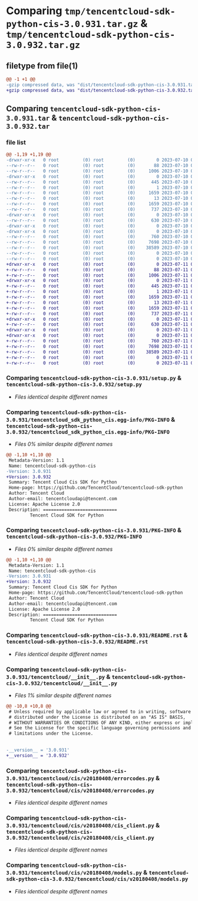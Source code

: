# Comparing `tmp/tencentcloud-sdk-python-cis-3.0.931.tar.gz` & `tmp/tencentcloud-sdk-python-cis-3.0.932.tar.gz`

## filetype from file(1)

```diff
@@ -1 +1 @@
-gzip compressed data, was "dist/tencentcloud-sdk-python-cis-3.0.931.tar", last modified: Mon Jul 10 00:33:41 2023, max compression
+gzip compressed data, was "dist/tencentcloud-sdk-python-cis-3.0.932.tar", last modified: Tue Jul 11 00:34:04 2023, max compression
```

## Comparing `tencentcloud-sdk-python-cis-3.0.931.tar` & `tencentcloud-sdk-python-cis-3.0.932.tar`

### file list

```diff
@@ -1,19 +1,19 @@
-drwxr-xr-x   0 root         (0) root         (0)        0 2023-07-10 00:33:41.000000 tencentcloud-sdk-python-cis-3.0.931/
--rw-r--r--   0 root         (0) root         (0)       88 2023-07-10 00:33:41.000000 tencentcloud-sdk-python-cis-3.0.931/setup.cfg
--rw-r--r--   0 root         (0) root         (0)     1006 2023-07-10 00:33:41.000000 tencentcloud-sdk-python-cis-3.0.931/setup.py
-drwxr-xr-x   0 root         (0) root         (0)        0 2023-07-10 00:33:41.000000 tencentcloud-sdk-python-cis-3.0.931/tencentcloud_sdk_python_cis.egg-info/
--rw-r--r--   0 root         (0) root         (0)      445 2023-07-10 00:33:41.000000 tencentcloud-sdk-python-cis-3.0.931/tencentcloud_sdk_python_cis.egg-info/SOURCES.txt
--rw-r--r--   0 root         (0) root         (0)        1 2023-07-10 00:33:41.000000 tencentcloud-sdk-python-cis-3.0.931/tencentcloud_sdk_python_cis.egg-info/dependency_links.txt
--rw-r--r--   0 root         (0) root         (0)     1659 2023-07-10 00:33:41.000000 tencentcloud-sdk-python-cis-3.0.931/tencentcloud_sdk_python_cis.egg-info/PKG-INFO
--rw-r--r--   0 root         (0) root         (0)       13 2023-07-10 00:33:41.000000 tencentcloud-sdk-python-cis-3.0.931/tencentcloud_sdk_python_cis.egg-info/top_level.txt
--rw-r--r--   0 root         (0) root         (0)     1659 2023-07-10 00:33:41.000000 tencentcloud-sdk-python-cis-3.0.931/PKG-INFO
--rw-r--r--   0 root         (0) root         (0)      737 2023-07-10 00:33:41.000000 tencentcloud-sdk-python-cis-3.0.931/README.rst
-drwxr-xr-x   0 root         (0) root         (0)        0 2023-07-10 00:33:41.000000 tencentcloud-sdk-python-cis-3.0.931/tencentcloud/
--rw-r--r--   0 root         (0) root         (0)      630 2023-07-10 00:33:41.000000 tencentcloud-sdk-python-cis-3.0.931/tencentcloud/__init__.py
-drwxr-xr-x   0 root         (0) root         (0)        0 2023-07-10 00:33:41.000000 tencentcloud-sdk-python-cis-3.0.931/tencentcloud/cis/
-drwxr-xr-x   0 root         (0) root         (0)        0 2023-07-10 00:33:41.000000 tencentcloud-sdk-python-cis-3.0.931/tencentcloud/cis/v20180408/
--rw-r--r--   0 root         (0) root         (0)      760 2023-07-10 00:33:41.000000 tencentcloud-sdk-python-cis-3.0.931/tencentcloud/cis/v20180408/errorcodes.py
--rw-r--r--   0 root         (0) root         (0)     7698 2023-07-10 00:33:41.000000 tencentcloud-sdk-python-cis-3.0.931/tencentcloud/cis/v20180408/cis_client.py
--rw-r--r--   0 root         (0) root         (0)    38589 2023-07-10 00:33:41.000000 tencentcloud-sdk-python-cis-3.0.931/tencentcloud/cis/v20180408/models.py
--rw-r--r--   0 root         (0) root         (0)        0 2023-07-10 00:33:41.000000 tencentcloud-sdk-python-cis-3.0.931/tencentcloud/cis/v20180408/__init__.py
--rw-r--r--   0 root         (0) root         (0)        0 2023-07-10 00:33:41.000000 tencentcloud-sdk-python-cis-3.0.931/tencentcloud/cis/__init__.py
+drwxr-xr-x   0 root         (0) root         (0)        0 2023-07-11 00:34:04.000000 tencentcloud-sdk-python-cis-3.0.932/
+-rw-r--r--   0 root         (0) root         (0)       88 2023-07-11 00:34:04.000000 tencentcloud-sdk-python-cis-3.0.932/setup.cfg
+-rw-r--r--   0 root         (0) root         (0)     1006 2023-07-11 00:34:04.000000 tencentcloud-sdk-python-cis-3.0.932/setup.py
+drwxr-xr-x   0 root         (0) root         (0)        0 2023-07-11 00:34:04.000000 tencentcloud-sdk-python-cis-3.0.932/tencentcloud_sdk_python_cis.egg-info/
+-rw-r--r--   0 root         (0) root         (0)      445 2023-07-11 00:34:04.000000 tencentcloud-sdk-python-cis-3.0.932/tencentcloud_sdk_python_cis.egg-info/SOURCES.txt
+-rw-r--r--   0 root         (0) root         (0)        1 2023-07-11 00:34:04.000000 tencentcloud-sdk-python-cis-3.0.932/tencentcloud_sdk_python_cis.egg-info/dependency_links.txt
+-rw-r--r--   0 root         (0) root         (0)     1659 2023-07-11 00:34:04.000000 tencentcloud-sdk-python-cis-3.0.932/tencentcloud_sdk_python_cis.egg-info/PKG-INFO
+-rw-r--r--   0 root         (0) root         (0)       13 2023-07-11 00:34:04.000000 tencentcloud-sdk-python-cis-3.0.932/tencentcloud_sdk_python_cis.egg-info/top_level.txt
+-rw-r--r--   0 root         (0) root         (0)     1659 2023-07-11 00:34:04.000000 tencentcloud-sdk-python-cis-3.0.932/PKG-INFO
+-rw-r--r--   0 root         (0) root         (0)      737 2023-07-11 00:34:04.000000 tencentcloud-sdk-python-cis-3.0.932/README.rst
+drwxr-xr-x   0 root         (0) root         (0)        0 2023-07-11 00:34:04.000000 tencentcloud-sdk-python-cis-3.0.932/tencentcloud/
+-rw-r--r--   0 root         (0) root         (0)      630 2023-07-11 00:34:04.000000 tencentcloud-sdk-python-cis-3.0.932/tencentcloud/__init__.py
+drwxr-xr-x   0 root         (0) root         (0)        0 2023-07-11 00:34:04.000000 tencentcloud-sdk-python-cis-3.0.932/tencentcloud/cis/
+drwxr-xr-x   0 root         (0) root         (0)        0 2023-07-11 00:34:04.000000 tencentcloud-sdk-python-cis-3.0.932/tencentcloud/cis/v20180408/
+-rw-r--r--   0 root         (0) root         (0)      760 2023-07-11 00:34:04.000000 tencentcloud-sdk-python-cis-3.0.932/tencentcloud/cis/v20180408/errorcodes.py
+-rw-r--r--   0 root         (0) root         (0)     7698 2023-07-11 00:34:04.000000 tencentcloud-sdk-python-cis-3.0.932/tencentcloud/cis/v20180408/cis_client.py
+-rw-r--r--   0 root         (0) root         (0)    38589 2023-07-11 00:34:04.000000 tencentcloud-sdk-python-cis-3.0.932/tencentcloud/cis/v20180408/models.py
+-rw-r--r--   0 root         (0) root         (0)        0 2023-07-11 00:34:04.000000 tencentcloud-sdk-python-cis-3.0.932/tencentcloud/cis/v20180408/__init__.py
+-rw-r--r--   0 root         (0) root         (0)        0 2023-07-11 00:34:04.000000 tencentcloud-sdk-python-cis-3.0.932/tencentcloud/cis/__init__.py
```

### Comparing `tencentcloud-sdk-python-cis-3.0.931/setup.py` & `tencentcloud-sdk-python-cis-3.0.932/setup.py`

 * *Files identical despite different names*

### Comparing `tencentcloud-sdk-python-cis-3.0.931/tencentcloud_sdk_python_cis.egg-info/PKG-INFO` & `tencentcloud-sdk-python-cis-3.0.932/tencentcloud_sdk_python_cis.egg-info/PKG-INFO`

 * *Files 0% similar despite different names*

```diff
@@ -1,10 +1,10 @@
 Metadata-Version: 1.1
 Name: tencentcloud-sdk-python-cis
-Version: 3.0.931
+Version: 3.0.932
 Summary: Tencent Cloud Cis SDK for Python
 Home-page: https://github.com/TencentCloud/tencentcloud-sdk-python
 Author: Tencent Cloud
 Author-email: tencentcloudapi@tencent.com
 License: Apache License 2.0
 Description: ============================
         Tencent Cloud SDK for Python
```

### Comparing `tencentcloud-sdk-python-cis-3.0.931/PKG-INFO` & `tencentcloud-sdk-python-cis-3.0.932/PKG-INFO`

 * *Files 0% similar despite different names*

```diff
@@ -1,10 +1,10 @@
 Metadata-Version: 1.1
 Name: tencentcloud-sdk-python-cis
-Version: 3.0.931
+Version: 3.0.932
 Summary: Tencent Cloud Cis SDK for Python
 Home-page: https://github.com/TencentCloud/tencentcloud-sdk-python
 Author: Tencent Cloud
 Author-email: tencentcloudapi@tencent.com
 License: Apache License 2.0
 Description: ============================
         Tencent Cloud SDK for Python
```

### Comparing `tencentcloud-sdk-python-cis-3.0.931/README.rst` & `tencentcloud-sdk-python-cis-3.0.932/README.rst`

 * *Files identical despite different names*

### Comparing `tencentcloud-sdk-python-cis-3.0.931/tencentcloud/__init__.py` & `tencentcloud-sdk-python-cis-3.0.932/tencentcloud/__init__.py`

 * *Files 1% similar despite different names*

```diff
@@ -10,8 +10,8 @@
 # Unless required by applicable law or agreed to in writing, software
 # distributed under the License is distributed on an "AS IS" BASIS,
 # WITHOUT WARRANTIES OR CONDITIONS OF ANY KIND, either express or implied.
 # See the License for the specific language governing permissions and
 # limitations under the License.
 
 
-__version__ = '3.0.931'
+__version__ = '3.0.932'
```

### Comparing `tencentcloud-sdk-python-cis-3.0.931/tencentcloud/cis/v20180408/errorcodes.py` & `tencentcloud-sdk-python-cis-3.0.932/tencentcloud/cis/v20180408/errorcodes.py`

 * *Files identical despite different names*

### Comparing `tencentcloud-sdk-python-cis-3.0.931/tencentcloud/cis/v20180408/cis_client.py` & `tencentcloud-sdk-python-cis-3.0.932/tencentcloud/cis/v20180408/cis_client.py`

 * *Files identical despite different names*

### Comparing `tencentcloud-sdk-python-cis-3.0.931/tencentcloud/cis/v20180408/models.py` & `tencentcloud-sdk-python-cis-3.0.932/tencentcloud/cis/v20180408/models.py`

 * *Files identical despite different names*


